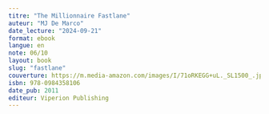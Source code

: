 ```yaml
---
titre: "The Millionnaire Fastlane"
auteur: "MJ De Marco"
date_lecture: "2024-09-21"
format: ebook
langue: en
note: 06/10
layout: book
slug: "fastlane"
couverture: https://m.media-amazon.com/images/I/71oRKEGG+uL._SL1500_.jpg
isbn: 978-0984358106
date_pub: 2011
editeur: Viperion Publishing
---
```

